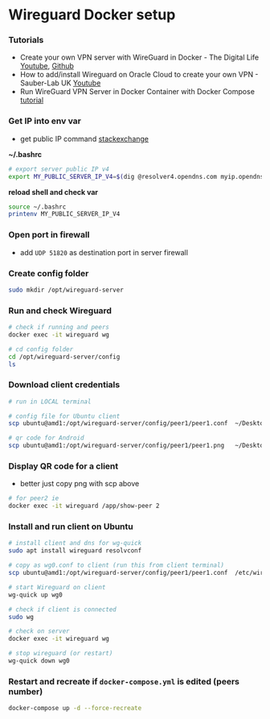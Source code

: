 # Wireguard Docker setup

### Tutorials

- Create your own VPN server with WireGuard in Docker - The Digital Life [Youtube](https://www.youtube.com/watch?v=GZRTnP4lyuo), [Github](https://github.com/xcad2k/videos/tree/main/wireguard-docker)
- How to add/install Wireguard on Oracle Cloud to create your own VPN - Sauber-Lab UK [Youtube](https://www.youtube.com/watch?v=ocsVUGjVSpI)
- Run WireGuard VPN Server in Docker Container with Docker Compose [tutorial](https://techviewleo.com/run-wireguard-server-in-docker-container)


### Get IP into env var

- get public IP command [stackexchange](https://unix.stackexchange.com/questions/22615/how-can-i-get-my-external-ip-address-in-a-shell-script)

**~/.bashrc**

```bash
# export server public IP v4
export MY_PUBLIC_SERVER_IP_V4=$(dig @resolver4.opendns.com myip.opendns.com +short)
```

**reload shell and check var**

```bash
source ~/.bashrc
printenv MY_PUBLIC_SERVER_IP_V4
```

### Open port in firewall

- add `UDP 51820` as destination port in server firewall

### Create config folder

```bash
sudo mkdir /opt/wireguard-server
```

### Run and check Wireguard

```bash
# check if running and peers
docker exec -it wireguard wg

# cd config folder
cd /opt/wireguard-server/config
ls

```

### Download client credentials

```bash
# run in LOCAL terminal

# config file for Ubuntu client
scp ubuntu@amd1:/opt/wireguard-server/config/peer1/peer1.conf  ~/Desktop/peer1.conf

# qr code for Android
scp ubuntu@amd1:/opt/wireguard-server/config/peer1/peer1.png   ~/Desktop/peer1.png

```

### Display QR code for a client

- better just copy png with scp above

```bash
# for peer2 ie
docker exec -it wireguard /app/show-peer 2
```

### Install and run client on Ubuntu

```bash
# install client and dns for wg-quick
sudo apt install wireguard resolvconf

# copy as wg0.conf to client (run this from client terminal)
scp ubuntu@amd1:/opt/wireguard-server/config/peer1/peer1.conf  /etc/wireguard/wg0.conf

# start Wireguard on client
wg-quick up wg0

# check if client is connected
sudo wg

# check on server
docker exec -it wireguard wg

# stop wireguard (or restart)
wg-quick down wg0
```

### Restart and recreate if `docker-compose.yml` is edited (peers number)

```bash
docker-compose up -d --force-recreate
```

